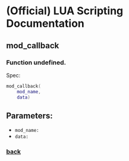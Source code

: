 
# (Official) LUA Scripting Documentation

## mod_callback

### Function undefined.

Spec:
```lua
mod_callback(
	mod_name,
	data)
```
## Parameters:
- `mod_name:` 
- `data:` 
### [back](../other)
